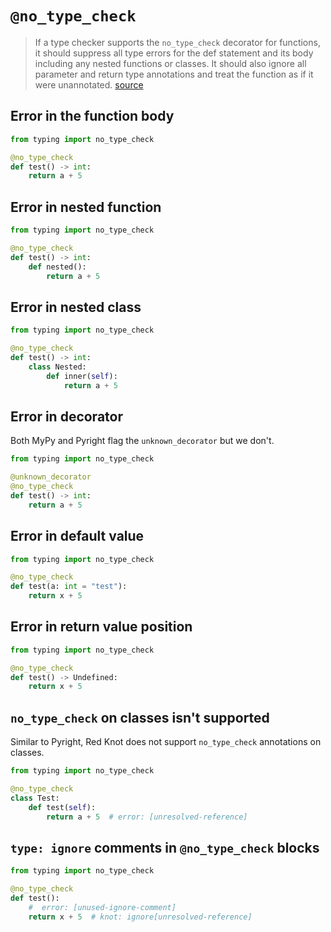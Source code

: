 # `@no_type_check`

> If a type checker supports the `no_type_check` decorator for functions, it should suppress all type errors for the def statement and its body including any nested functions or classes. It should also ignore all parameter and return type annotations and treat the function as if it were unannotated.
> [source](https://typing.readthedocs.io/en/latest/spec/directives.html#no-type-check)

## Error in the function body

```py
from typing import no_type_check

@no_type_check
def test() -> int: 
    return a + 5
```

## Error in nested function

```py
from typing import no_type_check

@no_type_check
def test() -> int:
    def nested(): 
        return a + 5
```

## Error in nested class

```py
from typing import no_type_check

@no_type_check
def test() -> int:
    class Nested:
        def inner(self):
            return a + 5
```

## Error in decorator

Both MyPy and Pyright flag the `unknown_decorator` but we don't. 

```py
from typing import no_type_check

@unknown_decorator
@no_type_check
def test() -> int:
    return a + 5
```

## Error in default value

```py
from typing import no_type_check

@no_type_check
def test(a: int = "test"): 
    return x + 5
```

## Error in return value position

```py
from typing import no_type_check

@no_type_check
def test() -> Undefined: 
    return x + 5
```

## `no_type_check` on classes isn't supported

Similar to Pyright, Red Knot does not support `no_type_check` annotations on classes.

```py
from typing import no_type_check

@no_type_check
class Test:
    def test(self):
        return a + 5  # error: [unresolved-reference]
```

## `type: ignore` comments in `@no_type_check` blocks

```py
from typing import no_type_check

@no_type_check
def test():
    #  error: [unused-ignore-comment]
    return x + 5  # knot: ignore[unresolved-reference]
```